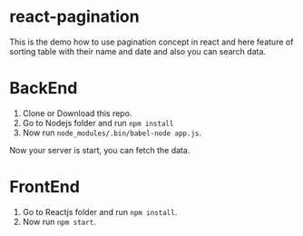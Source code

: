 # react-pagination
This is the demo how to use pagination concept in react and here feature of sorting table with their name and date and also you can search data.

# BackEnd
1. Clone or Download this repo.
2. Go to Nodejs folder and run `npm install`
3. Now run  `node_modules/.bin/babel-node app.js`.

Now your server is start, you can fetch the data.

# FrontEnd
1. Go to Reactjs folder and run `npm install`.
2. Now run `npm start`.



